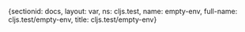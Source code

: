 {sectionid: docs, layout: var, ns: cljs.test, name: empty-env, full-name: cljs.test/empty-env,
  title: cljs.test/empty-env}
